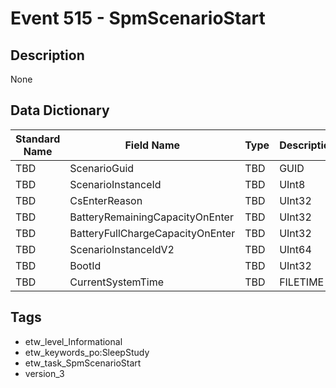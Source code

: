 # Event 515 - SpmScenarioStart

## Description
None

## Data Dictionary
|Standard Name|Field Name|Type|Description|Sample Value|
|---|---|---|---|---|
|TBD|ScenarioGuid|TBD|GUID|None|None|
|TBD|ScenarioInstanceId|TBD|UInt8|None|None|
|TBD|CsEnterReason|TBD|UInt32|None|None|
|TBD|BatteryRemainingCapacityOnEnter|TBD|UInt32|None|None|
|TBD|BatteryFullChargeCapacityOnEnter|TBD|UInt32|None|None|
|TBD|ScenarioInstanceIdV2|TBD|UInt64|None|None|
|TBD|BootId|TBD|UInt32|None|None|
|TBD|CurrentSystemTime|TBD|FILETIME|None|None|

## Tags
* etw_level_Informational
* etw_keywords_po:SleepStudy
* etw_task_SpmScenarioStart
* version_3